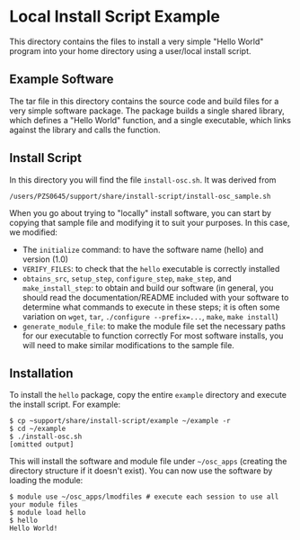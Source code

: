 # Local Install Script Example

This directory contains the files to install a very simple "Hello World"
program into your home directory using a user/local install script.

## Example Software

The tar file in this directory contains the source code and build files for a very simple software package. The package builds a single shared library, which defines a "Hello World" function, and a single executable, which links against the library and calls the function.

## Install Script

In this directory you will find the file `install-osc.sh`. It was derived from
```
/users/PZS0645/support/share/install-script/install-osc_sample.sh
```
When you go about trying to "locally" install software, you can start by
copying that sample file and modifying it to suit your purposes. In this case,
we modified:
- The `initialize` command: to have the software name (hello) and version (1.0)
- `VERIFY_FILES`: to check that the `hello` executable is correctly installed
- `obtains_src`, `setup_step`, `configure_step`, `make_step`, and `make_install_step`: to obtain and build our software (in general, you should read the documentation/README included with your software to determine what commands to execute in these steps; it is often some variation on `wget`, `tar`, `./configure --prefix=...`, `make`, `make install`)
- `generate_module_file`: to make the module file set the necessary paths for our executable to function correctly
For most software installs, you will need to make similar modifications to the sample file.

## Installation

To install the `hello` package, copy the entire `example` directory and execute the install script. For example:
```
$ cp ~support/share/install-script/example ~/example -r
$ cd ~/example
$ ./install-osc.sh
[omitted output]
```
This will install the software and module file under `~/osc_apps` (creating the
directory structure if it doesn't exist). You can now use the software by
loading the module:
```
$ module use ~/osc_apps/lmodfiles # execute each session to use all your module files
$ module load hello
$ hello
Hello World!
```


